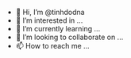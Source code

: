 - 👋 Hi, I’m @tinhdodna
- 👀 I’m interested in ...
- 🌱 I’m currently learning ...
- 💞️ I’m looking to collaborate on ...
- 📫 How to reach me ...

<!---
tinhdodna/tinhdodna is a ✨ special ✨ repository because its `README.md` (this file) appears on your GitHub profile.
You can click the Preview link to take a look at your changes.
--->
